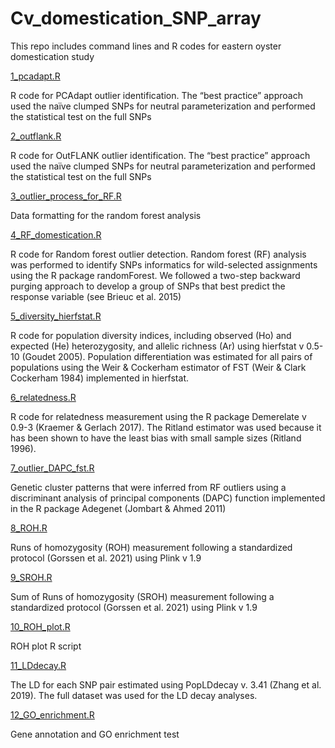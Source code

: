 # Cv_domestication_SNP_array

This repo includes command lines and R codes for eastern oyster domestication study


[1_pcadapt.R](https://github.com/hzz0024/Cv_domestication_SNP_array/blob/main/R_script/1_pcadapt.R)

R code for PCAdapt outlier identification. The “best practice” approach used the naïve clumped SNPs for neutral parameterization and performed the statistical test on the full SNPs

[2_outflank.R](https://github.com/hzz0024/Cv_domestication_SNP_array/blob/main/R_script/2_outflank.R)

R code for OutFLANK outlier identification. The “best practice” approach used the naïve clumped SNPs for neutral parameterization and performed the statistical test on the full SNPs

[3_outlier_process_for_RF.R](https://github.com/hzz0024/Cv_domestication_SNP_array/blob/main/R_script/3_outlier_process_for_RF.R)

Data formatting for the random forest analysis

[4_RF_domestication.R](https://github.com/hzz0024/Cv_domestication_SNP_array/blob/main/R_script/4_RF_domestication.R)

R code for Random forest outlier detection. Random forest (RF) analysis was performed to identify SNPs informatics for wild-selected assignments using the R package randomForest. We followed a two-step backward purging approach to develop a group of SNPs that best predict the response variable (see Brieuc et al. 2015)

[5_diversity_hierfstat.R](https://github.com/hzz0024/Cv_domestication_SNP_array/blob/main/R_script/5_diversity_hierfstat.R)

R code for population diversity indices, including observed (Ho) and expected (He) heterozygosity, and allelic richness (Ar) using hierfstat v 0.5-10 (Goudet 2005). Population differentiation was estimated for all pairs of populations using the Weir & Cockerham estimator of FST (Weir & Clark Cockerham 1984) implemented in hierfstat.

[6_relatedness.R](https://github.com/hzz0024/Cv_domestication_SNP_array/blob/main/R_script/6_relatedness.R)

R code for relatedness measurement using the R package Demerelate v 0.9-3 (Kraemer & Gerlach 2017). The Ritland estimator was used because it has been shown to have the least bias with small sample sizes (Ritland 1996). 

[7_outlier_DAPC_fst.R](https://github.com/hzz0024/Cv_domestication_SNP_array/blob/main/R_script/7_outlier_DAPC_fst.R)

Genetic cluster patterns that were inferred from RF outliers using a discriminant analysis of principal components (DAPC) function implemented in the R package Adegenet (Jombart & Ahmed 2011)

[8_ROH.R](https://github.com/hzz0024/Cv_domestication_SNP_array/blob/main/R_script/8_ROH.R)

Runs of homozygosity (ROH) measurement following a standardized protocol  (Gorssen et al. 2021) using Plink v 1.9 

[9_SROH.R](https://github.com/hzz0024/Cv_domestication_SNP_array/blob/main/R_script/9_SROH.R)

Sum of Runs of homozygosity (SROH) measurement following a standardized protocol  (Gorssen et al. 2021) using Plink v 1.9 

[10_ROH_plot.R](https://github.com/hzz0024/Cv_domestication_SNP_array/blob/main/R_script/10_ROH_plot.R)

ROH plot R script

[11_LDdecay.R](https://github.com/hzz0024/Cv_domestication_SNP_array/blob/main/R_script/11_LDdecay.R)

The LD for each SNP pair estimated using PopLDdecay v. 3.41 (Zhang et al. 2019). The full dataset was used for the LD decay analyses. 

[12_GO_enrichment.R](https://github.com/hzz0024/Cv_domestication_SNP_array/blob/main/R_script/12_GO_enrichment.R)

Gene annotation and GO enrichment test